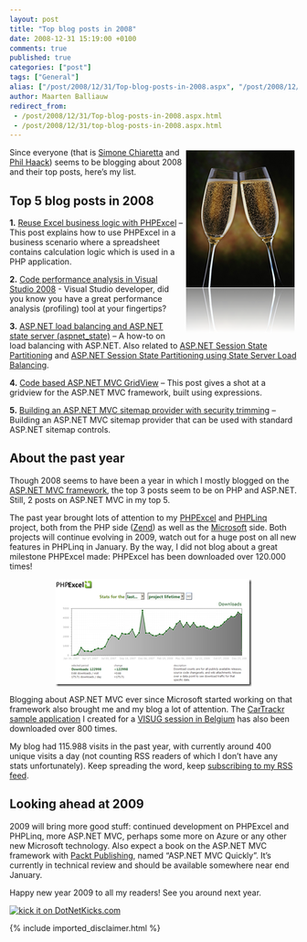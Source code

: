```yaml
---
layout: post
title: "Top blog posts in 2008"
date: 2008-12-31 15:19:00 +0100
comments: true
published: true
categories: ["post"]
tags: ["General"]
alias: ["/post/2008/12/31/Top-blog-posts-in-2008.aspx", "/post/2008/12/31/top-blog-posts-in-2008.aspx"]
author: Maarten Balliauw
redirect_from:
 - /post/2008/12/31/Top-blog-posts-in-2008.aspx.html
 - /post/2008/12/31/top-blog-posts-in-2008.aspx.html
---
```

<p>
<img style="display: inline; margin: 5px; border: 0px" src="/images/WindowsLiveWriter/Topblogpostsin2008_D71D/image_5.png" border="0" alt="Happy new year 2009!" title="Happy new year 2009!" width="190" height="320" align="right" /> Since everyone (that is <a href="http://codeclimber.net.nz/archive/2008/12/31/best-of-2008-5-most-popular-posts.aspx" target="_blank">Simone Chiaretta</a> and <a href="http://www.haacked.com/archive/2008/12/30/not-your-typical-top-ten-of-2008-post.aspx" target="_blank">Phil Haack</a>) seems to be blogging about 2008 and their top posts, here&rsquo;s my list.
</p>
<h2>Top 5 blog posts in 2008</h2>
<p>
<strong>1.</strong> <a href="/post/2008/03/27/Reuse-Excel-business-logic-with-PHPExcel.aspx">Reuse Excel business logic with PHPExcel</a> &ndash; This post explains how to use PHPExcel in a business scenario where a spreadsheet contains calculation logic which is used in a PHP application.
</p>
<p>
<strong>2.</strong> <a href="/post/2008/02/07/Code-performance-analysis-in-Visual-Studio-2008.aspx">Code performance analysis in Visual Studio 2008</a> - Visual Studio developer, did you know you have a great performance analysis (profiling) tool at your fingertips?
</p>
<p>
<strong>3.</strong> <a href="/post/2007/11/22/ASPNET-load-balancing-and-ASPNET-state-server-(aspnet_state).aspx">ASP.NET load balancing and ASP.NET state server (aspnet_state)</a> &ndash; A how-to on load balancing with ASP.NET. Also related to <a href="/post/2008/01/23/ASPNET-Session-State-Partitioning.aspx">ASP.NET Session State Partitioning</a> and <a href="/post/2008/01/24/ASPNET-Session-State-Partitioning-using-State-Server-Load-Balancing.aspx">ASP.NET Session State Partitioning using State Server Load Balancing</a>.
</p>
<p>
<strong>4.</strong> <a href="/post/2008/06/04/Code-based-ASPNET-MVC-GridView.aspx">Code based ASP.NET MVC GridView</a> &ndash; This post gives a shot at a gridview for the ASP.NET MVC framework, built using expressions.
</p>
<p>
<strong>5.</strong> <a href="/post/2008/08/29/Building-an-ASPNET-MVC-sitemap-provider-with-security-trimming.aspx">Building an ASP.NET MVC sitemap provider with security trimming</a> &ndash; Building an ASP.NET MVC sitemap provider that can be used with standard ASP.NET sitemap controls.
</p>
<h2>About the past year</h2>
<p>
Though 2008 seems to have been a year in which I mostly blogged on the <a href="/category/MVC.aspx" target="_blank">ASP.NET MVC framework</a>, the top 3 posts seem to be on PHP and ASP.NET. Still, 2 posts on ASP.NET MVC in my top 5.
</p>
<p>
The past year brought lots of attention to my <a href="http://www.phpexcel.net" target="_blank">PHPExcel</a> and <a href="http://www.phplinq.net" target="_blank">PHPLinq</a> project, both from the PHP side (<a href="http://www.zend.com/" target="_blank">Zend</a>) as well as the <a href="http://www.microsoft.com" target="_blank">Microsoft</a> side. Both projects will continue evolving in 2009, watch out for a huge post on all new features in PHPLinq in January. By the way, I did not blog about a great milestone PHPExcel made: PHPExcel has been downloaded over 120.000 times!
</p>
<p>
<a href="/images/WindowsLiveWriter/Topblogpostsin2008_D71D/image_2.png"><img style="display: block; float: none; margin: 5px auto; border-width: 0px" src="/images/WindowsLiveWriter/Topblogpostsin2008_D71D/image_thumb.png" border="0" alt="PHPExcel download count" title="PHPExcel download count" width="344" height="188" /></a> 
</p>
<p>
Blogging about ASP.NET MVC ever since Microsoft started working on that framework also brought me and my blog a lot of attention. The <a href="http://www.cartrackr.net" target="_blank">CarTrackr sample application</a> I created for a <a href="/post/2008/10/15/Introduction-to-ASPNET-MVC-for-VISUG-Presentation-materials.aspx" target="_blank">VISUG session in Belgium</a> has also been downloaded over 800 times.
</p>
<p>
My blog had 115.988 visits in the past year, with currently around 400 unique visits a day (not counting RSS readers of which I don&rsquo;t have any stats unfortunately). Keep spreading the word, keep <a href="/syndication.axd" target="_blank">subscribing to my RSS feed</a>.
</p>
<h2>Looking ahead at 2009</h2>
<p>
2009 will bring more good stuff: continued development on PHPExcel and PHPLinq, more ASP.NET MVC, perhaps some more on Azure or any other new Microsoft technology. Also expect a book on the ASP.NET MVC framework with <a href="http://www.packtpub.com/" target="_blank">Packt Publishing</a>, named &ldquo;ASP.NET MVC Quickly&rdquo;. It&rsquo;s currently in technical review and should be available somewhere near end January.
</p>
<p>
Happy new year 2009 to all my readers! See you around next year.
</p>
<p>
<a href="http://www.dotnetkicks.com/kick/?url=/post/2008/12/31/Top-blog-posts-in-2008.aspx&amp;title=Top blog posts in 2008">
                    <img src="http://www.dotnetkicks.com/Services/Images/KickItImageGenerator.ashx?url=/post/2008/12/31/Top-blog-posts-in-2008.aspx" border="0" alt="kick it on DotNetKicks.com" />
                  </a>
</p>


{% include imported_disclaimer.html %}

